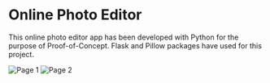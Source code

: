 # Online Photo Editor

This online photo editor app has been developed with Python for the purpose of Proof-of-Concept.
Flask and Pillow packages have used for this project.

![Page 1](https://github.com/ardaaltinors/OnlinePhotoEditor/blob/main/static/page1.png?raw=true)
![Page 2](https://github.com/ardaaltinors/OnlinePhotoEditor/blob/main/static/page2.png?raw=true)
